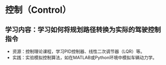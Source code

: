 # 控制（Control）

## 学习内容：学习如何将规划路径转换为实际的驾驶控制指令

+ 资源：控制理论课程，学习PID控制器、线性二次调节器（LQR）等。
+ 实践：实验模拟控制算法，如在MATLAB或Python环境中模拟车辆动力学。
